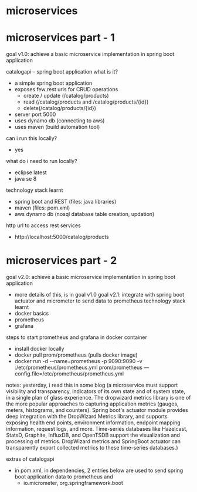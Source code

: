 # microservices

# microservices part - 1
goal v1.0: achieve a basic microservice implementation in spring boot application

catalogapi - spring boot application
  what is it?
   - a simple spring boot application 
   - exposes few rest urls for CRUD operations
      - create / update (/catalog/products)
      - read (/catalog/products and /catalog/products/{id})
      - delete(/catalog/products/{id})
   - server port 5000
   - uses dynamo db (connecting to aws)
   - uses maven (build automation tool)
   
   
   can i run this locally?
   - yes
   
   what do i need to run locally?
   - eclipse latest
   - java se 8
   
   technology stack learnt
   - spring boot and REST (files: java libraries)
   - maven (files: pom.xml)
   - aws dynamo db (nosql database table creation, updation)
   
   http url to access rest services
   - http://localhost:5000/catalog/products
   
# microservices part - 2
goal v2.0: achieve a basic microservice implementation in spring boot application 
  - more details of this, is in goal v1.0
goal v2.1: integrate with spring boot actuator and micrometer to send data to prometheus
  technology stack learnt
  - docker basics
  - prometheus
  - grafana
  
  steps to start prometheus and grafana in docker container
  - install docker locally
  - docker pull prom/prometheus (pulls docker image)
  - docker run -d --name=prometheus -p 9090:9090 -v <path to prometheus.yml>:/etc/prometheus/prometheus.yml prom/prometheus —config.file=/etc/prometheus/prometheus.yml
  
  
  

 
  notes:
     yesterday, i read this in some blog (a microservice must support visibility and transparency, indicators of its own state  and of system state, in a single plan of glass experience. The dropwizard metrics library is one of the more popular approaches to capturing application metrics (gauges, meters, histograms, and counters). Spring boot's actuator module provides deep integration with the DropWizard Metrics library, and supports exposing health end points, environment information, endpoint mapping information, request logs, and more. Time-series databases like Hazelcast, StatsD, Graphite, InfluxDB, and OpenTSDB support the visualization and processing of metrics. DropWizard metrics and SpringBoot actuator can transparently export collected metrics to these time-series databases.)

  extras of catalogapi
  - in pom.xml, in dependencies, 2 entries below are used to send spring boot application data to prometheus and 
    - io.micrometer, org.springframework.boot
    
   
